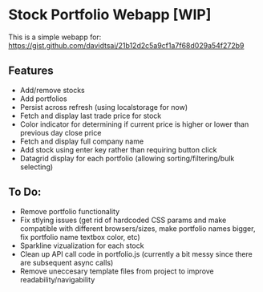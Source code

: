 # Stock Portfolio Webapp [WIP]

This is a simple webapp for: https://gist.github.com/davidtsai/21b12d2c5a9cf1a7f68d029a54f272b9

## Features
* Add/remove stocks
* Add portfolios
* Persist across refresh (using localstorage for now)
* Fetch and display last trade price for stock
* Color indicator for determining if current price is higher or lower than previous day close price
* Fetch and display full company name
* Add stock using enter key rather than requiring button click
* Datagrid display for each portfolio (allowing sorting/filtering/bulk selecting)

## To Do: 
* Remove portfolio functionality
* Fix stlying issues (get rid of hardcoded CSS params and make compatible with different browsers/sizes, make portfolio names bigger, fix portfolio name textbox color, etc)
* Sparkline vizualization for each stock
* Clean up API call code in portfolio.js (currently a bit messy since there are subsequent async calls)
* Remove uneccesary template files from project to improve readability/navigability

